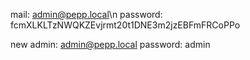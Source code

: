 mail: admin@pepp.local\n 
password: fcmXLKLTzNWQKZEvjrmt20t1DNE3m2jzEBFmFRCoPPo

new admin:
admin@pepp.local
password: admin